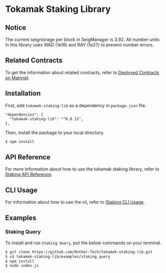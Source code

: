 # Tokamak Staking Library
## Notice
The current seigniorage per block in SeigManager is 3.92.
All number units in this library uses WAD (1e18) and RAY (1e27) to prevent number errors.

## Related Contracts
To get the information about related contracts, refer to [Deployed Contracts on Mainnet].

## Installation
First, add `tokamak-staking-lib` as a dependency in `package.json` file.
```
"dependencies": {
  "tokamak-staking-lib": "^0.0.12",
},
```

Then, install the package to your local directory.
```sh
$ npm install
```

## API Reference
For more information about how to use the tokamak staking library, refer to [Staking API Reference].

## CLI Usage
For information about how to use the cli, refer to [Staking CLI Usage].

## Examples
### Staking Query
To install and run `Staking Query`, put the below commands on your terminal.
```sh
$ git clone https://github.com/Onther-Tech/tokamak-staking-lib.git
$ cd tokamak-staking-lib/examples/staking_query
$ npm install
$ node index.js
```

[Deployed Contracts on Mainnet]: <https://github.com/Onther-Tech/plasma-evm-contracts#deployed-contracts-on-mainnet>
[Staking API Reference]: <./docs/api_reference.md>
[Staking CLI Usage]: <./docs/cli_usage.md>
